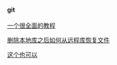#### git

[一个很全面的教程](https://www.jianshu.com/p/371e3f9d0535)

[删除本地库之后如何从远程库恢复文件](https://blog.csdn.net/ffscript/article/details/74450821)

[这个也可以](https://blog.csdn.net/iefreer/article/details/7679631)

